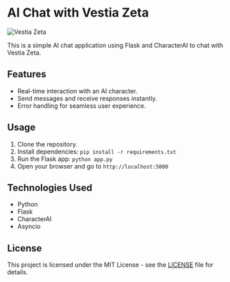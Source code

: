 # AI Chat with Vestia Zeta

![Vestia Zeta](https://telegra.ph/file/904049ea1ff081fa79b3d.png)

This is a simple AI chat application using Flask and CharacterAI to chat with Vestia Zeta.

## Features

- Real-time interaction with an AI character.
- Send messages and receive responses instantly.
- Error handling for seamless user experience.

## Usage

1. Clone the repository.
2. Install dependencies: `pip install -r requirements.txt`
3. Run the Flask app: `python app.py`
4. Open your browser and go to `http://localhost:5000`

## Technologies Used

- Python
- Flask
- CharacterAI
- Asyncio

## License

This project is licensed under the MIT License - see the [LICENSE](LICENSE) file for details.
